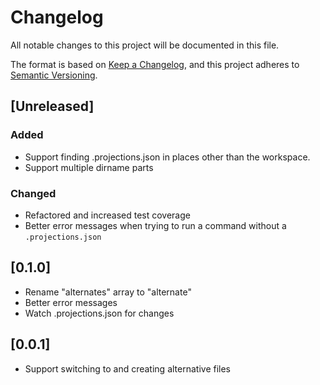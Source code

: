 # Changelog

All notable changes to this project will be documented in this file.

The format is based on [Keep a Changelog](https://keepachangelog.com/en/1.0.0/),
and this project adheres to [Semantic Versioning](https://semver.org/spec/v2.0.0.html).

## [Unreleased]

### Added

- Support finding .projections.json in places other than the workspace.
- Support multiple dirname parts

### Changed

- Refactored and increased test coverage
- Better error messages when trying to run a command without a `.projections.json`

## [0.1.0]

- Rename "alternates" array to "alternate"
- Better error messages
- Watch .projections.json for changes

## [0.0.1]

- Support switching to and creating alternative files
